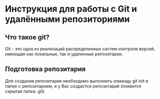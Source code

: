 # Инструкция для работы с Git и удалёнными репозиториями


## Что такое git?

Git - это одна из реализаций распределенных систем контроля версий, имеющая как локальные, так и удаленные репозитарии.

## Подготовка репозитария
Для создания репозитария необходимо выполнить команду git init в папке с репозитарием, и у Вас создастся репозитарий (появится скрытая папка .git)
